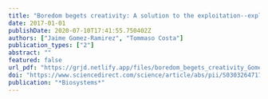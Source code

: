 ```yaml
---
title: "Boredom begets creativity: A solution to the exploitation--exploration trade-off in predictive coding"
date: 2017-01-01
publishDate: 2020-07-10T17:41:55.750402Z
authors: ["Jaime Gomez-Ramirez", "Tommaso Costa"]
publication_types: ["2"]
abstract: ""
featured: false
url_pdf: "https://grjd.netlify.app/files/boredom_begets_creativity_GomezCosta.pdf"
doi: "https://www.sciencedirect.com/science/article/abs/pii/S0303264717301107"
publication: "*Biosystems*"
---
```



